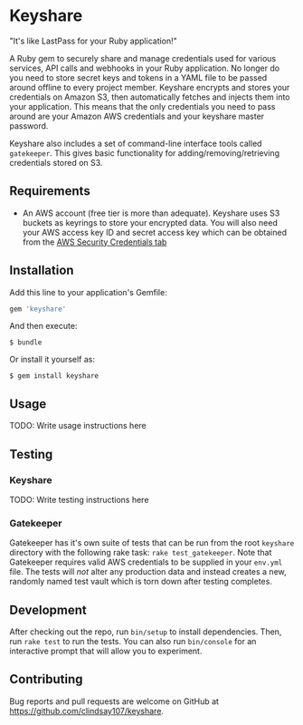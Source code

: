 # Keyshare

"It's like LastPass for your Ruby application!"

A Ruby gem to securely share and manage credentials used for various services, API calls and webhooks in your Ruby application.
No longer do you need to store secret keys and tokens in a YAML file to be passed around offline to every project member. Keyshare
encrypts and stores your credentials on Amazon S3, then automatically fetches and injects them into your application. This means
that the only credentials you need to pass around are your Amazon AWS credentials and your keyshare master password.

Keyshare also includes a set of command-line interface tools called `gatekeeper`. This gives basic functionality for
adding/removing/retrieving credentials stored on S3.

## Requirements

- An AWS account (free tier is more than adequate). Keyshare uses S3 buckets as keyrings to store your encrypted data. You will also
need your AWS access key ID and secret access key which can be obtained from the [AWS Security Credentials tab](https://console.aws.amazon.com/iam/home?#security_credential)

## Installation

Add this line to your application's Gemfile:

```ruby
gem 'keyshare'
```

And then execute:

    $ bundle

Or install it yourself as:

    $ gem install keyshare

## Usage

TODO: Write usage instructions here

## Testing

### Keyshare

TODO: Write testing instructions here

### Gatekeeper

Gatekeeper has it's own suite of tests that can be run from the root `keyshare` directory with the following rake task:
`rake test_gatekeeper`. Note that Gatekeeper requires valid AWS credentials to be supplied in your `env.yml` file. The tests
will *not* alter any production data and instead creates a new, randomly named test vault which is torn down after testing completes. 

## Development

After checking out the repo, run `bin/setup` to install dependencies. Then, run `rake test` to run the tests. You can also run `bin/console` for an interactive prompt that will allow you to experiment.

## Contributing

Bug reports and pull requests are welcome on GitHub at https://github.com/clindsay107/keyshare.
